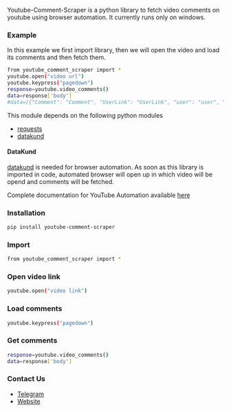 Youtube-Comment-Scraper is a python library to fetch video comments on youtube using browser automation. 
It currently runs only on windows.

### Example
In this example we first import library, then we will open the video and load its comments and then fetch them.
```sh
from youtube_comment_scraper import *
youtube.open("video url")
youtube.keypress("pagedown")
response=youtube.video_comments()
data=response['body']
#data=[{"Comment": "Comment", "UserLink": "UserLink", "user": "user", "Time": "Time", "Likes": "Likes"}]
```

This module depends on the following python modules
* [requests](https://pypi.org/project/requests/)
* [datakund](https://pypi.org/project/datakund/)

#### DataKund
[datakund](https://pypi.org/project/datakund/) is needed for browser automation. As soon as this library is imported in code, automated browser will open up in which video will be opend and comments will be fetched.

Complete documentation for YouTube Automation available [here](https://youtube-api.datakund.com/en/latest/)

### Installation

```sh
pip install youtube-comment-scraper
```

### Import
```sh
from youtube_comment_scraper import *
```

### Open video link
```sh
youtube.open("video link")
```

### Load comments
```sh
youtube.keypress("pagedown")
```

### Get comments
```sh
response=youtube.video_comments()
data=response['body']
```

### Contact Us
* [Telegram](https://t.me/datakund)
* [Website](https://datakund.com)

